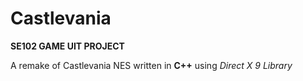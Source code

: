 # Castlevania
**SE102 GAME UIT PROJECT**


A remake of Castlevania NES written in **C++** using *Direct X 9 Library*
